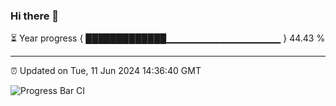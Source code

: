 ### Hi there 👋

⏳ Year progress { █████████████▁▁▁▁▁▁▁▁▁▁▁▁▁▁▁▁▁ } 44.43 %

---

⏰ Updated on Tue, 11 Jun 2024 14:36:40 GMT

![Progress Bar CI](https://github.com/IshwaranRudhara/GIT-ACTION/workflows/Progress%20Bar%20CI/badge.svg)

